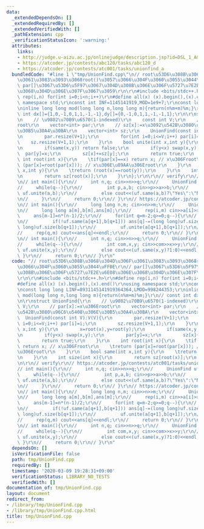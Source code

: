 ```yaml
---
data:
  _extendedDependsOn: []
  _extendedRequiredBy: []
  _extendedVerifiedWith: []
  _pathExtension: cpp
  _verificationStatusIcon: ':warning:'
  attributes:
    links:
    - http://judge.u-aizu.ac.jp/onlinejudge/description.jsp?id=DSL_1_A&lang=jp
    - https://atcoder.jp/contests/abc120/tasks/abc120_d
    - https://atcoder.jp/contests/atc001/tasks/unionfind_a
  bundledCode: "#line 1 \"tmp/UnionFind.cpp\"\n// root\u53D6\u308B\u3068\u304D\u306F\
    \u3061\u3083\u3093\u3068root()\u3057\u3066\u304F\u3060\u3055\u3044\uFF0E\r\n//\
    \ par[]\u3067\u53D6\u5F97\u3067\u304D\u308B\u306E\u306F\u5727\u7E2E\u6E08\u306E\
    \u3068\u304D\u306E\u307F\u3067\u3059\r\n\r\n#include <bits/stdc++.h>\r\n#define\
    \ rep(i,n) for(int i=0;i<n;i++)\r\n#define all(x) (x).begin(),(x).end()\r\nusing\
    \ namespace std;\r\nconst int INF=1145141919,MOD=1e9+7;\r\nconst long long LINF=8931145141919364364,LMOD=998244353;\r\
    \ninline long long mod(long long n,long long m){return(n%m+m)%m;}\r\n// const\
    \ int dx[]={1,0,-1,0,1,1,-1,-1},dy[]={0,-1,0,1,1,-1,-1,1};\r\n\r\nstruct UnionFind{\r\
    \n    // \u9802\u70B9\u6570(1-indexed)\r\n    const int V;\r\n    // par[x]:=x\u306E\
    root\r\n    vector<int> par;\r\n    // sz[x]:=x\u3092\u542B\u3080\u96C6\u5408\u306E\
    \u30B5\u30A4\u30BA\r\n    vector<int> sz;\r\n    UnionFind(const int V):V(V){\r\
    \n        par.resize(V+1);\r\n        for(int i=0;i<=V;i++) par[i]=i;\r\n    \
    \    sz.resize(V+1,1);\r\n    }\r\n    bool unite(int x,int y){\r\n        x=root(x),y=root(y);\r\
    \n        if(same(x,y)) return false;\r\n        if(y<x) swap(x,y);\r\n      \
    \  par[y]=x;\r\n        sz[x]+=sz[y];\r\n        return true;\r\n    }\r\n   \
    \ int root(int x){\r\n    \tif(par[x]==x) return x; // x\u306Froot\r\n    \treturn\
    \ (par[x]=root(par[x])); // x\u306E\u89AA\u306Eroot\r\n    }\r\n    bool same(int\
    \ x,int y){\r\n    \treturn (root(x)==root(y));\r\n    }\r\n    int size(int x){\r\
    \n        return sz[root(x)];\r\n    }\r\n};\r\n\r\n// verify\r\n// https://atcoder.jp/contests/atc001/tasks/unionfind_a\r\
    \n// int main(){\r\n//     int n,q; cin>>n>>q;\r\n//     UnionFind uf(n);\r\n\
    //     while(q--){\r\n//         int p,a,b; cin>>p>>a>>b;\r\n//         if(p==0)\
    \ uf.unite(a,b);\r\n//         else cout<<(uf.same(a,b)?\"Yes\":\"No\")<<endl;\r\
    \n//     }\r\n//     return 0;\r\n// }\r\n// https://atcoder.jp/contests/abc120/tasks/abc120_d\r\
    \n// int main(){\r\n//     long long n,m; cin>>n>>m;\r\n//     UnionFind uf(n);\r\
    \n//     long long a[m],b[m],ans[m];\r\n//     rep(i,m) cin>>a[i]>>b[i];\r\n//\
    \     ans[m-1]=n*(n-1)/2;\r\n//     for(int q=m-2;q>=0;q--){\r\n//         ans[q]=ans[q+1];\r\
    \n//         if(!uf.same(a[q+1],b[q+1])) ans[q]-=(long long)uf.size(a[q+1])*(long\
    \ long)uf.size(b[q+1]);\r\n//         uf.unite(a[q+1],b[q+1]);\r\n//     }\r\n\
    //     rep(q,m) cout<<ans[q]<<endl;\r\n//     return 0;\r\n// }\r\n// http://judge.u-aizu.ac.jp/onlinejudge/description.jsp?id=DSL_1_A&lang=jp\r\
    \n// int main(){\r\n//     int n,q; cin>>n>>q;\r\n//     UnionFind uf(n);\r\n\
    //     while(q--){\r\n//         int com,x,y; cin>>com>>x>>y;\r\n//         if(com==0)\
    \ uf.unite(x,y);\r\n//         else cout<<(uf.same(x,y)?1:0)<<endl;\r\n//    \
    \ }\r\n//     return 0;\r\n// }\r\n"
  code: "// root\u53D6\u308B\u3068\u304D\u306F\u3061\u3083\u3093\u3068root()\u3057\
    \u3066\u304F\u3060\u3055\u3044\uFF0E\r\n// par[]\u3067\u53D6\u5F97\u3067\u304D\
    \u308B\u306E\u306F\u5727\u7E2E\u6E08\u306E\u3068\u304D\u306E\u307F\u3067\u3059\
    \r\n\r\n#include <bits/stdc++.h>\r\n#define rep(i,n) for(int i=0;i<n;i++)\r\n\
    #define all(x) (x).begin(),(x).end()\r\nusing namespace std;\r\nconst int INF=1145141919,MOD=1e9+7;\r\
    \nconst long long LINF=8931145141919364364,LMOD=998244353;\r\ninline long long\
    \ mod(long long n,long long m){return(n%m+m)%m;}\r\n// const int dx[]={1,0,-1,0,1,1,-1,-1},dy[]={0,-1,0,1,1,-1,-1,1};\r\
    \n\r\nstruct UnionFind{\r\n    // \u9802\u70B9\u6570(1-indexed)\r\n    const int\
    \ V;\r\n    // par[x]:=x\u306Eroot\r\n    vector<int> par;\r\n    // sz[x]:=x\u3092\
    \u542B\u3080\u96C6\u5408\u306E\u30B5\u30A4\u30BA\r\n    vector<int> sz;\r\n  \
    \  UnionFind(const int V):V(V){\r\n        par.resize(V+1);\r\n        for(int\
    \ i=0;i<=V;i++) par[i]=i;\r\n        sz.resize(V+1,1);\r\n    }\r\n    bool unite(int\
    \ x,int y){\r\n        x=root(x),y=root(y);\r\n        if(same(x,y)) return false;\r\
    \n        if(y<x) swap(x,y);\r\n        par[y]=x;\r\n        sz[x]+=sz[y];\r\n\
    \        return true;\r\n    }\r\n    int root(int x){\r\n    \tif(par[x]==x)\
    \ return x; // x\u306Froot\r\n    \treturn (par[x]=root(par[x])); // x\u306E\u89AA\
    \u306Eroot\r\n    }\r\n    bool same(int x,int y){\r\n    \treturn (root(x)==root(y));\r\
    \n    }\r\n    int size(int x){\r\n        return sz[root(x)];\r\n    }\r\n};\r\
    \n\r\n// verify\r\n// https://atcoder.jp/contests/atc001/tasks/unionfind_a\r\n\
    // int main(){\r\n//     int n,q; cin>>n>>q;\r\n//     UnionFind uf(n);\r\n//\
    \     while(q--){\r\n//         int p,a,b; cin>>p>>a>>b;\r\n//         if(p==0)\
    \ uf.unite(a,b);\r\n//         else cout<<(uf.same(a,b)?\"Yes\":\"No\")<<endl;\r\
    \n//     }\r\n//     return 0;\r\n// }\r\n// https://atcoder.jp/contests/abc120/tasks/abc120_d\r\
    \n// int main(){\r\n//     long long n,m; cin>>n>>m;\r\n//     UnionFind uf(n);\r\
    \n//     long long a[m],b[m],ans[m];\r\n//     rep(i,m) cin>>a[i]>>b[i];\r\n//\
    \     ans[m-1]=n*(n-1)/2;\r\n//     for(int q=m-2;q>=0;q--){\r\n//         ans[q]=ans[q+1];\r\
    \n//         if(!uf.same(a[q+1],b[q+1])) ans[q]-=(long long)uf.size(a[q+1])*(long\
    \ long)uf.size(b[q+1]);\r\n//         uf.unite(a[q+1],b[q+1]);\r\n//     }\r\n\
    //     rep(q,m) cout<<ans[q]<<endl;\r\n//     return 0;\r\n// }\r\n// http://judge.u-aizu.ac.jp/onlinejudge/description.jsp?id=DSL_1_A&lang=jp\r\
    \n// int main(){\r\n//     int n,q; cin>>n>>q;\r\n//     UnionFind uf(n);\r\n\
    //     while(q--){\r\n//         int com,x,y; cin>>com>>x>>y;\r\n//         if(com==0)\
    \ uf.unite(x,y);\r\n//         else cout<<(uf.same(x,y)?1:0)<<endl;\r\n//    \
    \ }\r\n//     return 0;\r\n// }\r\n"
  dependsOn: []
  isVerificationFile: false
  path: tmp/UnionFind.cpp
  requiredBy: []
  timestamp: '2020-03-09 19:28:31+09:00'
  verificationStatus: LIBRARY_NO_TESTS
  verifiedWith: []
documentation_of: tmp/UnionFind.cpp
layout: document
redirect_from:
- /library/tmp/UnionFind.cpp
- /library/tmp/UnionFind.cpp.html
title: tmp/UnionFind.cpp
---
```

